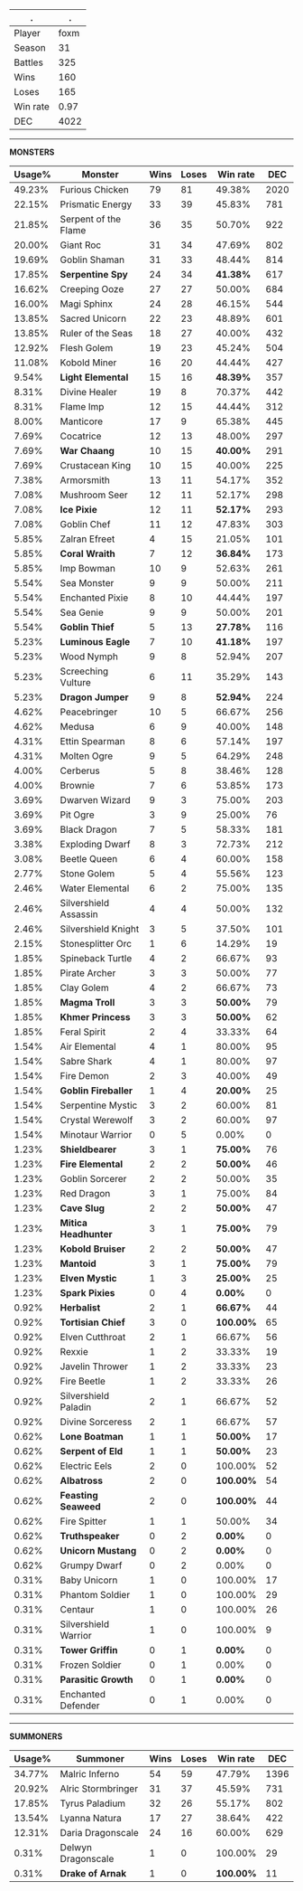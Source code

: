 .|.
|-|-
Player|foxm
Season|31
Battles|325
Wins|160
Loses|165
Win rate|0.97
DEC|4022

---
**MONSTERS**

Usage%|Monster|Wins|Loses|Win rate|DEC|
-|-|-|-|-|-|
49.23%|Furious Chicken|79|81|49.38%|2020|
22.15%|Prismatic Energy|33|39|45.83%|781|
21.85%|Serpent of the Flame|36|35|50.70%|922|
20.00%|Giant Roc|31|34|47.69%|802|
19.69%|Goblin Shaman|31|33|48.44%|814|
17.85%|**Serpentine Spy**|24|34|**41.38%**|617|
16.62%|Creeping Ooze|27|27|50.00%|684|
16.00%|Magi Sphinx|24|28|46.15%|544|
13.85%|Sacred Unicorn|22|23|48.89%|601|
13.85%|Ruler of the Seas|18|27|40.00%|432|
12.92%|Flesh Golem|19|23|45.24%|504|
11.08%|Kobold Miner|16|20|44.44%|427|
9.54%|**Light Elemental**|15|16|**48.39%**|357|
8.31%|Divine Healer|19|8|70.37%|442|
8.31%|Flame Imp|12|15|44.44%|312|
8.00%|Manticore|17|9|65.38%|445|
7.69%|Cocatrice|12|13|48.00%|297|
7.69%|**War Chaang**|10|15|**40.00%**|291|
7.69%|Crustacean King|10|15|40.00%|225|
7.38%|Armorsmith|13|11|54.17%|352|
7.08%|Mushroom Seer|12|11|52.17%|298|
7.08%|**Ice Pixie**|12|11|**52.17%**|293|
7.08%|Goblin Chef|11|12|47.83%|303|
5.85%|Zalran Efreet|4|15|21.05%|101|
5.85%|**Coral Wraith**|7|12|**36.84%**|173|
5.85%|Imp Bowman|10|9|52.63%|261|
5.54%|Sea Monster|9|9|50.00%|211|
5.54%|Enchanted Pixie|8|10|44.44%|197|
5.54%|Sea Genie|9|9|50.00%|201|
5.54%|**Goblin Thief**|5|13|**27.78%**|116|
5.23%|**Luminous Eagle**|7|10|**41.18%**|197|
5.23%|Wood Nymph|9|8|52.94%|207|
5.23%|Screeching Vulture|6|11|35.29%|143|
5.23%|**Dragon Jumper**|9|8|**52.94%**|224|
4.62%|Peacebringer|10|5|66.67%|256|
4.62%|Medusa|6|9|40.00%|148|
4.31%|Ettin Spearman|8|6|57.14%|197|
4.31%|Molten Ogre|9|5|64.29%|248|
4.00%|Cerberus|5|8|38.46%|128|
4.00%|Brownie|7|6|53.85%|173|
3.69%|Dwarven Wizard|9|3|75.00%|203|
3.69%|Pit Ogre|3|9|25.00%|76|
3.69%|Black Dragon|7|5|58.33%|181|
3.38%|Exploding Dwarf|8|3|72.73%|212|
3.08%|Beetle Queen|6|4|60.00%|158|
2.77%|Stone Golem|5|4|55.56%|123|
2.46%|Water Elemental|6|2|75.00%|135|
2.46%|Silvershield Assassin|4|4|50.00%|132|
2.46%|Silvershield Knight|3|5|37.50%|101|
2.15%|Stonesplitter Orc|1|6|14.29%|19|
1.85%|Spineback Turtle|4|2|66.67%|93|
1.85%|Pirate Archer|3|3|50.00%|77|
1.85%|Clay Golem|4|2|66.67%|73|
1.85%|**Magma Troll**|3|3|**50.00%**|79|
1.85%|**Khmer Princess**|3|3|**50.00%**|62|
1.85%|Feral Spirit|2|4|33.33%|64|
1.54%|Air Elemental|4|1|80.00%|95|
1.54%|Sabre Shark|4|1|80.00%|97|
1.54%|Fire Demon|2|3|40.00%|49|
1.54%|**Goblin Fireballer**|1|4|**20.00%**|25|
1.54%|Serpentine Mystic|3|2|60.00%|81|
1.54%|Crystal Werewolf|3|2|60.00%|97|
1.54%|Minotaur Warrior|0|5|0.00%|0|
1.23%|**Shieldbearer**|3|1|**75.00%**|76|
1.23%|**Fire Elemental**|2|2|**50.00%**|46|
1.23%|Goblin Sorcerer|2|2|50.00%|35|
1.23%|Red Dragon|3|1|75.00%|84|
1.23%|**Cave Slug**|2|2|**50.00%**|47|
1.23%|**Mitica Headhunter**|3|1|**75.00%**|79|
1.23%|**Kobold Bruiser**|2|2|**50.00%**|47|
1.23%|**Mantoid**|3|1|**75.00%**|79|
1.23%|**Elven Mystic**|1|3|**25.00%**|25|
1.23%|**Spark Pixies**|0|4|**0.00%**|0|
0.92%|**Herbalist**|2|1|**66.67%**|44|
0.92%|**Tortisian Chief**|3|0|**100.00%**|65|
0.92%|Elven Cutthroat|2|1|66.67%|56|
0.92%|Rexxie|1|2|33.33%|19|
0.92%|Javelin Thrower|1|2|33.33%|23|
0.92%|Fire Beetle|1|2|33.33%|26|
0.92%|Silvershield Paladin|2|1|66.67%|52|
0.92%|Divine Sorceress|2|1|66.67%|57|
0.62%|**Lone Boatman**|1|1|**50.00%**|17|
0.62%|**Serpent of Eld**|1|1|**50.00%**|23|
0.62%|Electric Eels|2|0|100.00%|52|
0.62%|**Albatross**|2|0|**100.00%**|54|
0.62%|**Feasting Seaweed**|2|0|**100.00%**|44|
0.62%|Fire Spitter|1|1|50.00%|34|
0.62%|**Truthspeaker**|0|2|**0.00%**|0|
0.62%|**Unicorn Mustang**|0|2|**0.00%**|0|
0.62%|Grumpy Dwarf|0|2|0.00%|0|
0.31%|Baby Unicorn|1|0|100.00%|17|
0.31%|Phantom Soldier|1|0|100.00%|29|
0.31%|Centaur|1|0|100.00%|26|
0.31%|Silvershield Warrior|1|0|100.00%|9|
0.31%|**Tower Griffin**|0|1|**0.00%**|0|
0.31%|Frozen Soldier|0|1|0.00%|0|
0.31%|**Parasitic Growth**|0|1|**0.00%**|0|
0.31%|Enchanted Defender|0|1|0.00%|0|

---
**SUMMONERS**

Usage%|Summoner|Wins|Loses|Win rate|DEC|
-|-|-|-|-|-|
34.77%|Malric Inferno|54|59|47.79%|1396|
20.92%|Alric Stormbringer|31|37|45.59%|731|
17.85%|Tyrus Paladium|32|26|55.17%|802|
13.54%|Lyanna Natura|17|27|38.64%|422|
12.31%|Daria Dragonscale|24|16|60.00%|629|
0.31%|Delwyn Dragonscale|1|0|100.00%|29|
0.31%|**Drake of Arnak**|1|0|**100.00%**|11|
